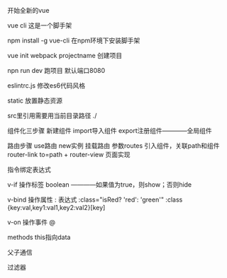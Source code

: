 开始全新的vue

vue cli 这是一个脚手架

npm install -g vue-cli 在npm环境下安装脚手架

vue init webpack projectname 创建项目

npn run dev 跑项目 默认端口8080


eslintrc.js 修改es6代码风格

static 放置静态资源

src里引用需要用当前目录路径 ./

组件化三步骤 新建组件 import导入组件 export注册组件————全局组件

路由步骤 use路由 new实例 挂载路由 参数routes 引入组件，关联path和组件  router-link to=path + router-view 页面实现

指令绑定表达式

v-if 操作标签 boolean ————如果值为true，则show；否则hide

v-bind 操作属性 : 表达式
:class="isRed? 'red': 'green'"
:class {key:val,key1:val1,key2:val2}[key]

v-on 操作事件 @

methods this指向data

父子通信

过滤器
